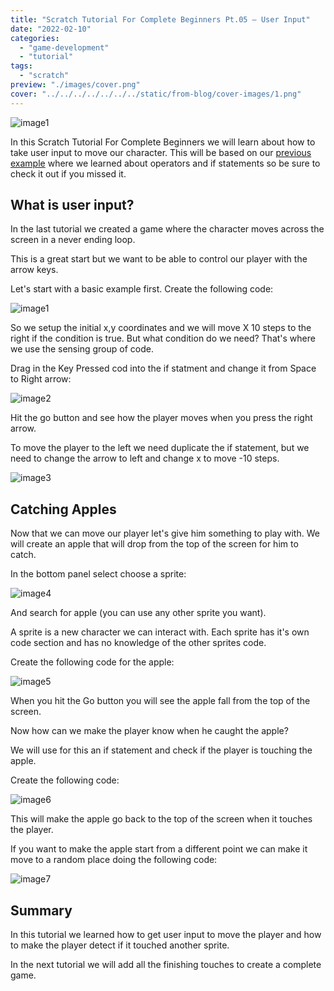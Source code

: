 ```yaml
---
title: "Scratch Tutorial For Complete Beginners Pt.05 – User Input"
date: "2022-02-10"
categories: 
  - "game-development"
  - "tutorial"
tags: 
  - "scratch"
preview: "./images/cover.png"
cover: "../../../../../../../static/from-blog/cover-images/1.png"
---
```


![image1](../../../../../../../static/from-blog/2022/02/2022-02-10-scratch-tutorial-for-complete-beginners-pt-05-user-input/images/image-1.png)

In this Scratch Tutorial For Complete Beginners we will learn about how to take user input to move our character. This will be based on our [previous example](https://thinkcodeplay.com/scratch-tutorial-for-complete-beginners-part4/) where we learned about operators and if statements so be sure to check it out if you missed it.

## What is user input?

In the last tutorial we created a game where the character moves across the screen in a never ending loop.

This is a great start but we want to be able to control our player with the arrow keys.

Let's start with a basic example first. Create the following code:

![image1](../../../../../../../static/from-blog/2022/02/2022-02-10-scratch-tutorial-for-complete-beginners-pt-05-user-input/images/image-1.png)

So we setup the initial x,y coordinates and we will move X 10 steps to the right if the condition is true. But what condition do we need? That's where we use the sensing group of code.

Drag in the Key Pressed cod into the if statment and change it from Space to Right arrow:

![image2](../../../../../../../static/from-blog/2022/02/2022-02-10-scratch-tutorial-for-complete-beginners-pt-05-user-input/images/image-3.png)

Hit the go button and see how the player moves when you press the right arrow.

To move the player to the left we need duplicate the if statement, but we need to change the arrow to left and change x to move -10 steps.

![image3](../../../../../../../static/from-blog/2022/02/2022-02-10-scratch-tutorial-for-complete-beginners-pt-05-user-input/images/image-4.png)

## Catching Apples

Now that we can move our player let's give him something to play with. We will create an apple that will drop from the top of the screen for him to catch.

In the bottom panel select choose a sprite:

![image4](../../../../../../../static/from-blog/2022/02/2022-02-10-scratch-tutorial-for-complete-beginners-pt-05-user-input/images/image-5.png)

And search for apple (you can use any other sprite you want).

A sprite is a new character we can interact with. Each sprite has it's own code section and has no knowledge of the other sprites code.

Create the following code for the apple:

![image5](../../../../../../../static/from-blog/2022/02/2022-02-10-scratch-tutorial-for-complete-beginners-pt-05-user-input/images/image-6.png)

When you hit the Go button you will see the apple fall from the top of the screen.

Now how can we make the player know when he caught the apple?

We will use for this an if statement and check if the player is touching the apple.

Create the following code:

![image6](../../../../../../../static/from-blog/2022/02/2022-02-10-scratch-tutorial-for-complete-beginners-pt-05-user-input/images/image-7.png)

This will make the apple go back to the top of the screen when it touches the player.

If you want to make the apple start from a different point we can make it move to a random place doing the following code:

![image7](../../../../../../../static/from-blog/2022/02/2022-02-10-scratch-tutorial-for-complete-beginners-pt-05-user-input/images/image-8.png)

## Summary

In this tutorial we learned how to get user input to move the player and how to make the player detect if it touched another sprite.

In the next tutorial we will add all the finishing touches to create a complete game.
